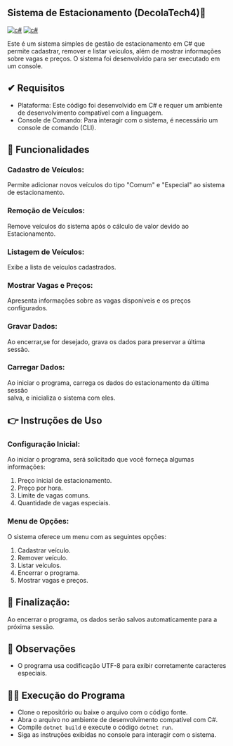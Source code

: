 ## Sistema de Estacionamento (DecolaTech4)🚀

[![c#](https://img.shields.io/badge/C%23-239120?style=for-the-badge&logo=c-sharp&logoColor=white)](https://learn.microsoft.com/en-us/dotnet/csharp/)
[![c#](https://img.shields.io/badge/.NET-512BD4?style=for-the-badge&logo=dotnet&logoColor=white)](https://learn.microsoft.com/pt-br/dotnet)


Este é um sistema simples de gestão de estacionamento em C# que permite cadastrar, remover e listar veículos, além de mostrar informações sobre vagas e preços. O sistema foi desenvolvido para ser executado em um console.

##  ✔ Requisitos

- Plataforma: Este código foi desenvolvido em C# e requer um ambiente de desenvolvimento compatível com a linguagem.
- Console de Comando: Para interagir com o sistema, é necessário um console de comando (CLI).
## 🔧 Funcionalidades

### Cadastro de Veículos:  
Permite adicionar novos veículos do tipo "Comum" e "Especial" ao sistema de estacionamento.
### Remoção de Veículos:  
Remove veículos do sistema após o cálculo de valor devido ao Estacionamento.
### Listagem de Veículos:  
Exibe a lista de veículos cadastrados.
### Mostrar Vagas e Preços:  
Apresenta informações sobre as vagas disponíveis e os preços configurados.
### Gravar Dados:  
Ao encerrar,se for desejado, grava os dados para preservar a última sessão.
### Carregar Dados:
Ao iniciar o programa, carrega os dados do estacionamento da última sessão  
salva, e inicializa o sistema com eles.
## 👉 Instruções de Uso
### Configuração Inicial:

Ao iniciar o programa, será solicitado que você forneça algumas informações:
1. Preço inicial de estacionamento.
2. Preço por hora.
3. Limite de vagas comuns.
4. Quantidade de vagas especiais.

### Menu de Opções:
O sistema oferece um menu com as seguintes opções:

1.  Cadastrar veículo.
2.  Remover veículo.
3.  Listar veículos.
4.  Encerrar o programa.
5.  Mostrar vagas e preços.

## 🎈 Finalização:

Ao encerrar o programa, os dados serão salvos automaticamente para a próxima sessão.

## 👀 Observações  
- O programa usa codificação UTF-8 para exibir corretamente caracteres especiais.
## 👩‍💻 Execução do Programa  
- Clone o repositório ou baixe o arquivo com o código fonte.  
- Abra o arquivo no ambiente de desenvolvimento compatível com C#.  
- Compile ```dotnet build``` e execute o código ```dotnet run```.  
- Siga as instruções exibidas no console para interagir com o sistema.